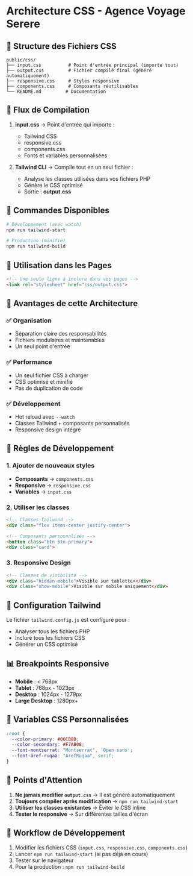 # Architecture CSS - Agence Voyage Serere

## 📁 Structure des Fichiers CSS

```
public/css/
├── input.css          # Point d'entrée principal (importe tout)
├── output.css         # Fichier compilé final (généré automatiquement)
├── responsive.css     # Styles responsive
├── components.css     # Composants réutilisables
└── README.md         # Documentation
```

## 🔄 Flux de Compilation

1. **input.css** → Point d'entrée qui importe :
   - Tailwind CSS
   - responsive.css
   - components.css
   - Fonts et variables personnalisées

2. **Tailwind CLI** → Compile tout en un seul fichier :
   - Analyse les classes utilisées dans vos fichiers PHP
   - Génère le CSS optimisé
   - Sortie : **output.css**

## 🚀 Commandes Disponibles

```bash
# Développement (avec watch)
npm run tailwind-start

# Production (minifié)
npm run tailwind-build
```

## 📱 Utilisation dans les Pages

```html
<!-- Une seule ligne à inclure dans vos pages -->
<link rel="stylesheet" href="css/output.css">
```

## 🎯 Avantages de cette Architecture

### ✅ **Organisation**
- Séparation claire des responsabilités
- Fichiers modulaires et maintenables
- Un seul point d'entrée

### ✅ **Performance**
- Un seul fichier CSS à charger
- CSS optimisé et minifié
- Pas de duplication de code

### ✅ **Développement**
- Hot reload avec `--watch`
- Classes Tailwind + composants personnalisés
- Responsive design intégré

## 📝 Règles de Développement

### 1. **Ajouter de nouveaux styles**
- **Composants** → `components.css`
- **Responsive** → `responsive.css`
- **Variables** → `input.css`

### 2. **Utiliser les classes**
```html
<!-- Classes Tailwind -->
<div class="flex items-center justify-center">

<!-- Composants personnalisés -->
<button class="btn btn-primary">
<div class="card">
```

### 3. **Responsive Design**
```html
<!-- Classes de visibilité -->
<div class="hidden-mobile">Visible sur tablette+</div>
<div class="show-mobile">Visible sur mobile uniquement</div>
```

## 🔧 Configuration Tailwind

Le fichier `tailwind.config.js` est configuré pour :
- Analyser tous les fichiers PHP
- Inclure tous les fichiers CSS
- Générer un CSS optimisé

## 📊 Breakpoints Responsive

- **Mobile** : < 768px
- **Tablet** : 768px - 1023px
- **Desktop** : 1024px - 1279px
- **Large Desktop** : 1280px+

## 🎨 Variables CSS Personnalisées

```css
:root {
  --color-primary: #06CB8D;
  --color-secondary: #F7AB08;
  --font-montserrat: "Montserrat", 'Open sans';
  --font-aref-ruqaa: "ArefRuqaa", serif;
}
```

## 🚨 Points d'Attention

1. **Ne jamais modifier `output.css`** → Il est généré automatiquement
2. **Toujours compiler après modification** → `npm run tailwind-start`
3. **Utiliser les classes existantes** → Éviter le CSS inline
4. **Tester le responsive** → Sur différentes tailles d'écran

## 🔄 Workflow de Développement

1. Modifier les fichiers CSS (`input.css`, `responsive.css`, `components.css`)
2. Lancer `npm run tailwind-start` (si pas déjà en cours)
3. Tester sur le navigateur
4. Pour la production : `npm run tailwind-build`
